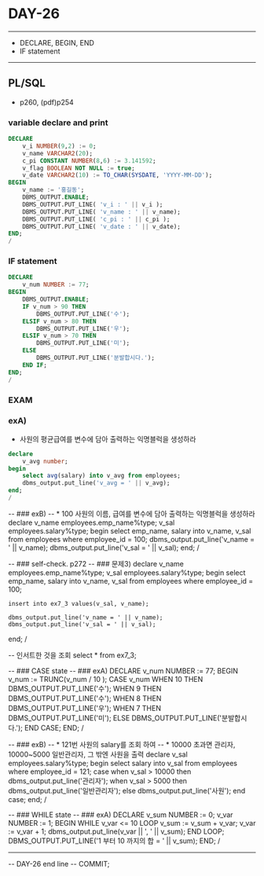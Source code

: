 DAY-26
======
- - -

* DECLARE, BEGIN, END
* IF statement
- - -

## PL/SQL
* p260, (pdf)p254

### variable declare and print
```sql
DECLARE
    v_i NUMBER(9,2) := 0;
    v_name VARCHAR2(20);
    c_pi CONSTANT NUMBER(8,6) := 3.141592;
    v_flag BOOLEAN NOT NULL := true;
    v_date VARCHAR2(10) := TO_CHAR(SYSDATE, 'YYYY-MM-DD');
BEGIN
    v_name := '홍길동';
    DBMS_OUTPUT.ENABLE;
    DBMS_OUTPUT.PUT_LINE( 'v_i : ' || v_i );
    DBMS_OUTPUT.PUT_LINE( 'v_name : ' || v_name);
    DBMS_OUTPUT.PUT_LINE( 'c_pi : ' || c_pi );
    DBMS_OUTPUT.PUT_LINE( 'v_date : ' || v_date);
END;
/
```

### IF statement
```sql
DECLARE
    v_num NUMBER := 77;
BEGIN
    DBMS_OUTPUT.ENABLE;
    IF v_num > 90 THEN
        DBMS_OUTPUT.PUT_LINE('수');
    ELSIF v_num > 80 THEN
        DBMS_OUTPUT.PUT_LINE('우');
    ELSIF v_num > 70 THEN
        DBMS_OUTPUT.PUT_LINE('미');
    ELSE
        DBMS_OUTPUT.PUT_LINE('분발합시다.');
    END IF;
END;
/
```

### EXAM
### exA)
* 사원의 평균급여를 변수에 담아 출력하는 익명블럭을 생성하라
```sql
declare
    v_avg number;
begin
    select avg(salary) into v_avg from employees;
    dbms_output.put_line('v_avg = ' || v_avg);
end;
/
```

-- ### exB)
-- * 100 사원의 이름, 급여를 변수에 담아 출력하는 익명블럭을 생성하라
declare
    v_name employees.emp_name%type;
    v_sal employees.salary%type;
begin
    select emp_name, salary into v_name, v_sal from employees where employee_id = 100;
    dbms_output.put_line('v_name = ' || v_name);
    dbms_output.put_line('v_sal = ' || v_sal);
end;
/

-- ### self-check. p272
-- ### 문제3)
declare
    v_name employees.emp_name%type;
    v_sal employees.salary%type;
begin
    select emp_name, salary into v_name, v_sal from employees where employee_id = 100;
    
    insert into ex7_3 values(v_sal, v_name);
    
    dbms_output.put_line('v_name = ' || v_name);
    dbms_output.put_line('v_sal = ' || v_sal);
end;
/

-- 인서트한 것을 조회
select * from ex7_3;

-- ### CASE state
-- ### exA)
DECLARE
    v_num NUMBER := 77;
BEGIN
    v_num := TRUNC(v_num / 10 );
    CASE v_num
        WHEN 10 THEN DBMS_OUTPUT.PUT_LINE('수');
        WHEN 9 THEN DBMS_OUTPUT.PUT_LINE('수');
        WHEN 8 THEN DBMS_OUTPUT.PUT_LINE('우');
        WHEN 7 THEN DBMS_OUTPUT.PUT_LINE('미');
        ELSE DBMS_OUTPUT.PUT_LINE('분발합시다.');
    END CASE;
END;
/

-- ### exB)
-- * 121번 사원의 salary를 조회 하여
-- * 10000 초과면 관리자, 10000~5000 일반관리자, 그 밖엔 사원을 출력
declare
    v_sal employees.salary%type;
begin
    select salary into v_sal from employees where employee_id = 121;
    case
        when v_sal > 10000 then dbms_output.put_line('관리자');
        when v_sal > 5000 then dbms_output.put_line('일반관리자');
        else dbms_output.put_line('사원');
    end case;
end;
/

-- ### WHILE state
-- ### exA)
DECLARE
    v_sum NUMBER := 0;
    v_var NUMBER := 1;
BEGIN
    WHILE v_var <= 10 LOOP
        v_sum := v_sum + v_var;
        v_var := v_var + 1;
        dbms_output.put_line(v_var || ', ' || v_sum);
    END LOOP;
    DBMS_OUTPUT.PUT_LINE('1 부터 10 까지의 합 = ' || v_sum);
END;
/




-- - - -
-- DAY-26 end line --
COMMIT;
